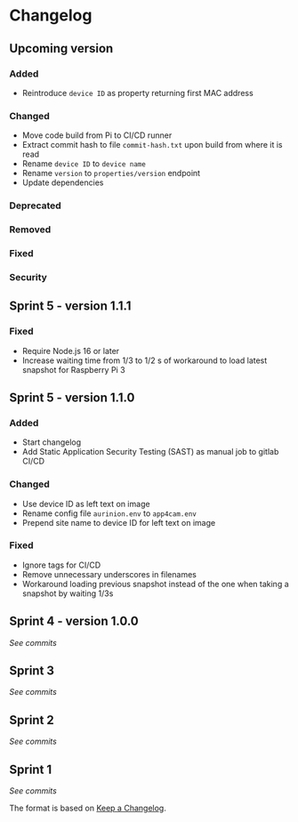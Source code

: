 # Changelog

## Upcoming version

### Added

- Reintroduce `device ID` as property returning first MAC address

### Changed

- Move code build from Pi to CI/CD runner
- Extract commit hash to file `commit-hash.txt` upon build from where it is read
- Rename `device ID` to `device name`
- Rename `version` to `properties/version` endpoint
- Update dependencies

### Deprecated

### Removed

### Fixed

### Security

## Sprint 5 - version 1.1.1

### Fixed

- Require Node.js 16 or later
- Increase waiting time from 1/3 to 1/2 s of workaround to load latest snapshot for Raspberry Pi 3

## Sprint 5 - version 1.1.0

### Added

- Start changelog
- Add Static Application Security Testing (SAST) as manual job to gitlab CI/CD

### Changed

- Use device ID as left text on image
- Rename config file `aurinion.env` to `app4cam.env`
- Prepend site name to device ID for left text on image

### Fixed

- Ignore tags for CI/CD
- Remove unnecessary underscores in filenames
- Workaround loading previous snapshot instead of the one when taking a snapshot by waiting 1/3s

## Sprint 4 - version 1.0.0

_See commits_

## Sprint 3

_See commits_

## Sprint 2

_See commits_

## Sprint 1

_See commits_

The format is based on [Keep a Changelog](https://keepachangelog.com/).
